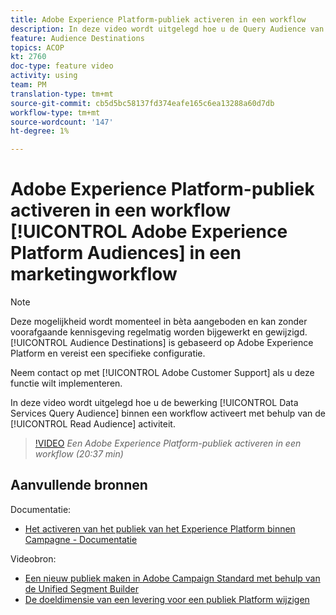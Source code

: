 ```yaml
---
title: Adobe Experience Platform-publiek activeren in een workflow
description: In deze video wordt uitgelegd hoe u de Query Audience van Data Services binnen een workflow activeert met de activiteit ‘Lezen publiek’.
feature: Audience Destinations
topics: ACOP
kt: 2760
doc-type: feature video
activity: using
team: PM
translation-type: tm+mt
source-git-commit: cb5d5bc58137fd374eafe165c6ea13288a60d7db
workflow-type: tm+mt
source-wordcount: '147'
ht-degree: 1%

---
```



# Adobe Experience Platform-publiek activeren in een workflow [!UICONTROL Adobe Experience Platform Audiences] in een marketingworkflow

>[!NOTE]
>
>Deze mogelijkheid wordt momenteel in bèta aangeboden en kan zonder voorafgaande kennisgeving regelmatig worden bijgewerkt en gewijzigd. [!UICONTROL Audience Destinations] is gebaseerd op Adobe Experience Platform en vereist een specifieke configuratie.
>
>Neem contact op met [!UICONTROL Adobe Customer Support] als u deze functie wilt implementeren.

In deze video wordt uitgelegd hoe u de bewerking [!UICONTROL Data Services Query Audience] binnen een workflow activeert met behulp van de [!UICONTROL Read Audience] activiteit.

>[!VIDEO](https://video.tv.adobe.com/v/27647?quality=12)
*Een Adobe Experience Platform-publiek activeren in een workflow (20:37 min)*

## Aanvullende bronnen

Documentatie:

* [Het activeren van het publiek van het Experience Platform binnen Campagne - Documentatie](https://docs.adobe.com/content/help/en/campaign-standard/using/profiles-and-audiences/working-with-adobe-experience-platform/aep-about-audience-destinations-service.html)

Videobron:

* [Een nieuw publiek maken in Adobe Campaign Standard met behulp van de Unified Segment Builder](/help/profiles-and-audiences/audience-destinations/creating-audiences-using-segment-builder.md)
* [De doeldimensie van een levering voor een publiek Platform wijzigen](/help/profiles-and-audiences/audience-destinations/changing-targeting-dimension.md)

